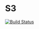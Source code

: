 # S3

[![Build Status](https://travis-ci.org/GuusHamm/Call-of-Cactus.svg?branch=master)](https://travis-ci.org/GuusHamm/Call-of-Cactus)
